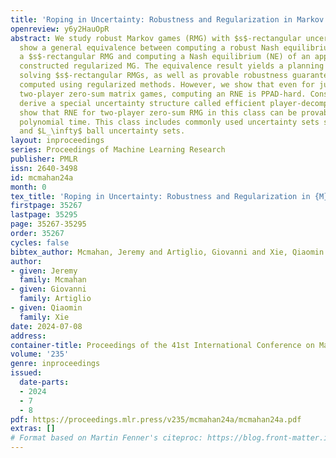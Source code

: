 ```yaml
---
title: 'Roping in Uncertainty: Robustness and Regularization in Markov Games'
openreview: y6y2HauOpR
abstract: We study robust Markov games (RMG) with $s$-rectangular uncertainty. We
  show a general equivalence between computing a robust Nash equilibrium (RNE) of
  a $s$-rectangular RMG and computing a Nash equilibrium (NE) of an appropriately
  constructed regularized MG. The equivalence result yields a planning algorithm for
  solving $s$-rectangular RMGs, as well as provable robustness guarantees for policies
  computed using regularized methods. However, we show that even for just reward-uncertain
  two-player zero-sum matrix games, computing an RNE is PPAD-hard. Consequently, we
  derive a special uncertainty structure called efficient player-decomposability and
  show that RNE for two-player zero-sum RMG in this class can be provably solved in
  polynomial time. This class includes commonly used uncertainty sets such as $L_1$
  and $L_\infty$ ball uncertainty sets.
layout: inproceedings
series: Proceedings of Machine Learning Research
publisher: PMLR
issn: 2640-3498
id: mcmahan24a
month: 0
tex_title: 'Roping in Uncertainty: Robustness and Regularization in {M}arkov Games'
firstpage: 35267
lastpage: 35295
page: 35267-35295
order: 35267
cycles: false
bibtex_author: Mcmahan, Jeremy and Artiglio, Giovanni and Xie, Qiaomin
author:
- given: Jeremy
  family: Mcmahan
- given: Giovanni
  family: Artiglio
- given: Qiaomin
  family: Xie
date: 2024-07-08
address:
container-title: Proceedings of the 41st International Conference on Machine Learning
volume: '235'
genre: inproceedings
issued:
  date-parts:
  - 2024
  - 7
  - 8
pdf: https://proceedings.mlr.press/v235/mcmahan24a/mcmahan24a.pdf
extras: []
# Format based on Martin Fenner's citeproc: https://blog.front-matter.io/posts/citeproc-yaml-for-bibliographies/
---
```

